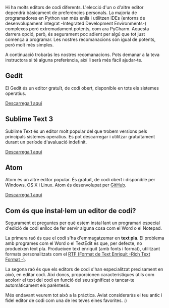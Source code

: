 Hi ha molts editors de codi diferents. L'elecció d'un o d'altre editor dependrà bàsicament de preferències personals. La majoria de programadores en Python van més enllà i utilitzen IDEs (entorns de desenvolupament integrat -Integrated Development Environments-) complexos però extremadament potents, com ara PyCharm. Aquesta darrera opció, però, és segurament poc adient per algú que tot just comença a programar. Les nostres recomanacions són igual de potents, però molt més simples.

A continuació trobaràs les nostres recomanacions. Pots demanar a la teva instructora si té alguna preferència, així li serà més fàcil ajudar-te.

## Gedit

El Gedit és un editor gratuït, de codi obert, disponible en tots els sistemes operatius.

[Descarrega'l aquí](https://wiki.gnome.org/Apps/Gedit#Download)

## Sublime Text 3

Sublime Text és un editor molt popular del que trobem versions pels principals sistemes operatius. Es pot descarregar i utilitzar gratuïtament durant un període d'avaluació indefinit.

[Descarrega'l aquí](https://www.sublimetext.com/3)

## Atom

Atom és un altre editor popular. És gratuït, de codi obert i disponible per Windows, OS X i Linux. Atom és desenvolupat per [GitHub](https://github.com/).

[Descarrega'l aquí](https://atom.io/)

## Com és que instal·lem un editor de codi?

Segurament et preguntes per què estem instal·lant un programari especial d'edició de codi enlloc de fer servir alguna cosa com el Word o el Notepad.

La primera raó és que el codi s'ha d'emmagatzemar en **text pla**. El problema amb programes com el Word o el TextEdit és que, per defecte, no produeixen text pla. Produeixen text enriquit (amb fonts i format), utilitzant formats personalitzats com el [RTF (Format de Text Enriquit -Rich Text Format -)](https://en.wikipedia.org/wiki/Rich_Text_Format).

La segona raó és que els editors de codi s'han especialitzat precisament en això, en editar codi. Així doncs, proporcionen característiques útils com acolorir el text del codi en funció del seu significat o tancar-te automàticament els parèntesis.

Més endavant veurem tot això a la pràctica. Aviat consideraràs el teu antic i fidel editor de codi com una de les teves eines favorites. :)